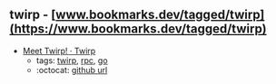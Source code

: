 twirp - [www.bookmarks.dev/tagged/twirp](https://www.bookmarks.dev/tagged/twirp)
---
* [Meet Twirp! · Twirp](https://twitchtv.github.io/twirp/docs/intro.html)
    * tags: [twirp](../tags/twirp.md), [rpc](../tags/rpc.md), [go](../tags/go.md)
    * :octocat: [github url](https://github.com/twitchtv/twirp)
